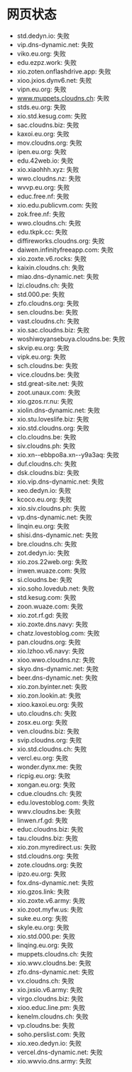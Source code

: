 # 网页状态
- std.dedyn.io: 失败
- vip.dns-dynamic.net: 失败
- viko.eu.org: 失败
- edu.ezpz.work: 失败
- xio.zoten.onflashdrive.app: 失败
- xioo.jxios.dynv6.net: 失败
- vipn.eu.org: 失败
- www.muppets.cloudns.ch: 失败
- stds.eu.org: 失败
- xio.std.kesug.com: 失败
- sac.cloudns.biz: 失败
- kaxoi.eu.org: 失败
- mov.cloudns.org: 失败
- ipen.eu.org: 失败
- edu.42web.io: 失败
- xio.xiaohhh.xyz: 失败
- wwo.cloudns.nz: 失败
- wvvp.eu.org: 失败
- educ.free.nf: 失败
- xio.edu.publicvm.com: 失败
- zok.free.nf: 失败
- wwo.cloudns.ch: 失败
- edu.tkpk.cc: 失败
- diffireworks.cloudns.org: 失败
- daiwen.infinityfreeapp.com: 失败
- xio.zoxte.v6.rocks: 失败
- kaixin.cloudns.ch: 失败
- miao.dns-dynamic.net: 失败
- lzi.cloudns.ch: 失败
- std.000.pe: 失败
- zfo.cloudns.org: 失败
- sen.cloudns.be: 失败
- vast.cloudns.ch: 失败
- xio.sac.cloudns.biz: 失败
- woshiwoyansebuya.cloudns.be: 失败
- skvip.eu.org: 失败
- vipk.eu.org: 失败
- sch.cloudns.be: 失败
- vice.cloudns.be: 失败
- std.great-site.net: 失败
- zoot.unaux.com: 失败
- xio.gzos.rr.nu: 失败
- xiolin.dns-dynamic.net: 失败
- xio.stu.loveslife.biz: 失败
- xio.std.cloudns.org: 失败
- clo.cloudns.be: 失败
- siv.cloudns.ph: 失败
- xio.xn--ebbpo8a.xn--y9a3aq: 失败
- duf.cloudns.ch: 失败
- dsk.cloudns.biz: 失败
- xio.vip.dns-dynamic.net: 失败
- xeo.dedyn.io: 失败
- kcoco.eu.org: 失败
- xio.siv.cloudns.ph: 失败
- vp.dns-dynamic.net: 失败
- linqin.eu.org: 失败
- shisi.dns-dynamic.net: 失败
- bre.cloudns.ch: 失败
- zot.dedyn.io: 失败
- xio.zos.22web.org: 失败
- inwen.wuaze.com: 失败
- si.cloudns.be: 失败
- xio.soho.lovedub.net: 失败
- std.kesug.com: 失败
- zoon.wuaze.com: 失败
- xio.zot.rf.gd: 失败
- xio.zoxte.dns.navy: 失败
- chatz.lovestoblog.com: 失败
- pan.cloudns.org: 失败
- xio.lzhoo.v6.navy: 失败
- xioo.wwo.cloudns.nz: 失败
- skyo.dns-dynamic.net: 失败
- beer.dns-dynamic.net: 失败
- xio.zon.byinter.net: 失败
- xio.zon.lookin.at: 失败
- xioo.kaxoi.eu.org: 失败
- uto.cloudns.ch: 失败
- zosx.eu.org: 失败
- ven.cloudns.biz: 失败
- svip.cloudns.org: 失败
- xio.std.cloudns.ch: 失败
- vercl.eu.org: 失败
- wonder.dynx.me: 失败
- ricpig.eu.org: 失败
- xongan.eu.org: 失败
- cdue.cloudns.ch: 失败
- edu.lovestoblog.com: 失败
- wwv.cloudns.be: 失败
- linwen.rf.gd: 失败
- educ.cloudns.biz: 失败
- tau.cloudns.biz: 失败
- xio.zon.myredirect.us: 失败
- std.cloudns.org: 失败
- zote.cloudns.org: 失败
- ipzo.eu.org: 失败
- fox.dns-dynamic.net: 失败
- xio.gzos.link: 失败
- xio.zoxte.v6.army: 失败
- xio.zoot.myfw.us: 失败
- suke.eu.org: 失败
- skyle.eu.org: 失败
- xio.std.000.pe: 失败
- linqing.eu.org: 失败
- muppets.cloudns.ch: 失败
- xio.wwv.cloudns.be: 失败
- zfo.dns-dynamic.net: 失败
- vx.cloudns.ch: 失败
- xio.jxsio.v6.army: 失败
- virgo.cloudns.biz: 失败
- xioo.educ.line.pm: 失败
- kenelm.cloudns.ch: 失败
- vp.cloudns.be: 失败
- soho.perslist.com: 失败
- xio.xeo.dedyn.io: 失败
- vercel.dns-dynamic.net: 失败
- xio.wwvio.dns.army: 失败
